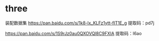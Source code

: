 # three
装配数据集
https://pan.baidu.com/s/1k8-lx_KLFz1ytt-fIT1E_g 
提取码：pd7j

https://pan.baidu.com/s/1S9rJz0au0QXOVQl8C9FXIA 
提取码：l6ao 

